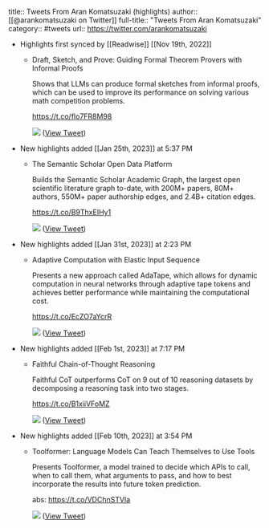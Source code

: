 title:: Tweets From Aran Komatsuzaki (highlights)
author:: [[@arankomatsuzaki on Twitter]]
full-title:: "Tweets From Aran Komatsuzaki"
category:: #tweets
url:: https://twitter.com/arankomatsuzaki

- Highlights first synced by [[Readwise]] [[Nov 19th, 2022]]
	- Draft, Sketch, and Prove: Guiding Formal Theorem Provers with Informal Proofs
	  
	  Shows that LLMs can produce formal sketches from informal proofs, which can be used to improve its performance on solving various math competition problems.
	  
	  https://t.co/flo7FR8M98 
	  
	  ![](https://pbs.twimg.com/media/Ff4LMI-WIAE5XUi.png) ([View Tweet](https://twitter.com/arankomatsuzaki/status/1584716433803870208))
- New highlights added [[Jan 25th, 2023]] at 5:37 PM
	- The Semantic Scholar Open Data Platform
	  
	  Builds the Semantic Scholar Academic Graph, the largest open scientific literature graph to-date, with 200M+ papers, 80M+ authors, 550M+ paper authorship edges, and 2.4B+ citation edges.
	  
	  https://t.co/B9ThxEIHy1 
	  
	  ![](https://pbs.twimg.com/media/FnR_MGsX0AIQFM3.jpg) ([View Tweet](https://twitter.com/arankomatsuzaki/status/1618058422947303425))
- New highlights added [[Jan 31st, 2023]] at 2:23 PM
	- Adaptive Computation with Elastic Input Sequence
	  
	  Presents a new approach called AdaTape, which allows for dynamic computation in neural networks through adaptive tape tokens and achieves better performance while maintaining the computational cost.
	  
	  https://t.co/EcZO7aYcrR 
	  
	  ![](https://pbs.twimg.com/media/Fnw_o3VWAAEZp8I.jpg) ([View Tweet](https://twitter.com/arankomatsuzaki/status/1620240315516084228))
- New highlights added [[Feb 1st, 2023]] at 7:17 PM
	- Faithful Chain-of-Thought Reasoning
	  
	  Faithful CoT outperforms CoT on 9 out of 10 reasoning datasets by decomposing a reasoning task into two stages.
	  
	  https://t.co/B1xiiVFoMZ 
	  
	  ![](https://pbs.twimg.com/media/Fn2IDb-XEAENPa_.png) ([View Tweet](https://twitter.com/arankomatsuzaki/status/1620601511960272902))
- New highlights added [[Feb 10th, 2023]] at 3:54 PM
	- Toolformer: Language Models Can Teach Themselves to Use Tools 
	  
	  Presents Toolformer, a model trained to decide which APIs to call, when to call them, what arguments to pass, and how to best incorporate the results into future token prediction. 
	  
	  abs: https://t.co/VDChnSTVIa 
	  
	  ![](https://pbs.twimg.com/media/Fokb7HZagAAcaYm.png) ([View Tweet](https://twitter.com/arankomatsuzaki/status/1623860375644143616))